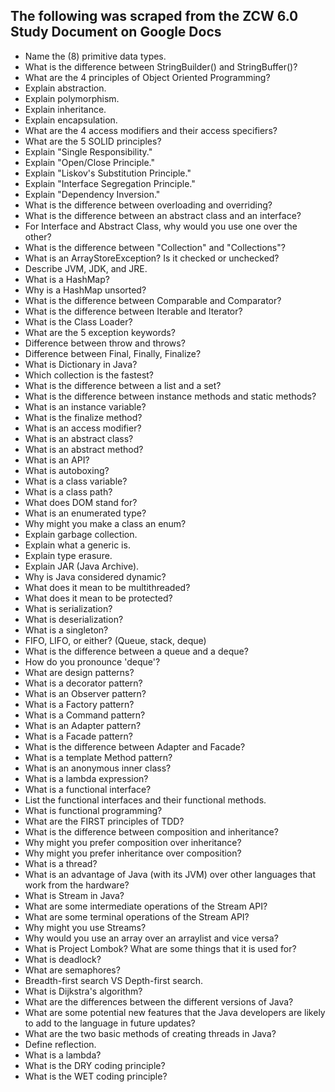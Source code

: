 ## The following was scraped from the ZCW 6.0 Study Document on Google Docs

- Name the (8) primitive data types.
- What is the difference between StringBuilder() and StringBuffer()?
- What are the 4 principles of Object Oriented Programming?
- Explain abstraction.
- Explain polymorphism.
- Explain inheritance.
- Explain encapsulation.
- What are the 4 access modifiers and their access specifiers?
- What are the 5 SOLID principles?
- Explain "Single Responsibility."
- Explain "Open/Close Principle."
- Explain "Liskov's Substitution Principle."
- Explain "Interface Segregation Principle."
- Explain "Dependency Inversion."
- What is the difference between overloading and overriding?
- What is the difference between an abstract class and an interface?
- For Interface and Abstract Class, why would you use one over the other?
- What is the difference between "Collection" and "Collections"?
- What is an ArrayStoreException? Is it checked or unchecked?
- Describe JVM, JDK, and JRE.
- What is a HashMap?
- Why is a HashMap unsorted?
- What is the difference between Comparable and Comparator?
- What is the difference between Iterable and Iterator?
- What is the Class Loader?
- What are the 5 exception keywords?
- Difference between throw and throws?
- Difference between Final, Finally, Finalize?
- What is Dictionary in Java?
- Which collection is the fastest?
- What is the difference between a list and a set?
- What is the difference between instance methods and static methods?
- What is an instance variable?
- What is the finalize method?
- What is an access modifier?
- What is an abstract class?
- What is an abstract method?
- What is an API?
- What is autoboxing?
- What is a class variable?
- What is a class path?
- What does DOM stand for?
- What is an enumerated type?
- Why might you make a class an enum?
- Explain garbage collection.
- Explain what a generic is.
- Explain type erasure.
- Explain JAR (Java Archive).
- Why is Java considered dynamic?
- What does it mean to be multithreaded?
- What does it mean to be protected?
- What is serialization?
- What is deserialization?
- What is a singleton?
- FIFO, LIFO, or either? (Queue, stack, deque)
- What is the difference between a queue and a deque?
- How do you pronounce 'deque'?
- What are design patterns?
- What is a decorator pattern?
- What is an Observer pattern?
- What is a Factory pattern?
- What is a Command pattern?
- What is an Adapter pattern?
- What is a Facade pattern?
- What is the difference between Adapter and Facade?
- What is a template Method pattern?
- What is an anonymous inner class?
- What is a lambda expression?
- What is a functional interface?
- List the functional interfaces and their functional methods.
- What is functional programming?
- What are the FIRST principles of TDD?
- What is the difference between composition and inheritance?
- Why might you prefer composition over inheritance?
- Why might you prefer inheritance over composition?
- What is a thread?
- What is an advantage of Java (with its JVM) over other languages that work from the hardware?
- What is Stream in Java?
- What are some intermediate operations of the Stream API?
- What are some terminal operations of the Stream API?
- Why might you use Streams?
- Why would you use an array over an arraylist and vice versa?
- What is Project Lombok? What are some things that it is used for?
- What is deadlock?
- What are semaphores?
- Breadth-first search VS Depth-first search.
- What is Dijkstra's algorithm?
- What are the differences between the different versions of Java?
- What are some potential new features that the Java developers are likely to add to the language in future updates?
- What are the two basic methods of creating threads in Java?
- Define reflection.
- What is a lambda?
- What is the DRY coding principle?
- What is the WET coding principle?


